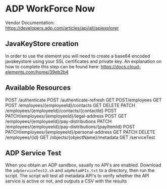 # ADP WorkForce Now

Vendor Documentation: https://developers.adp.com/articles/api/all/apiexplorer


## JavaKeyStore creation
In order to use the element you will need to create a base64 encoded javakeystore using your SSL certificates and private key. An explanation on how to complete this step can be found here: https://docs.cloud-elements.com/home/39eb2b4

## Available Resources
POST /authenticate
POST /authenticate-refresh
GET POST/employees
GET POST /employees/{employeeId}/contacts
GET DELETE PATCH /employees/{employeeId}/contacts/{contactId}
POST PATCH/employees/{employeeId}/legal-address
POST GET /employees/{employeeId}/pay-distributions
PATCH /employees/{employeeId}/pay-distributions/{payItemId}
POST PATCH/employees/{employeeId}/personal-address
GET PATCH DELETE /employees/{id}
GET /objects/{objectName}/metadata
GET /serviceTest

## ADP Service Test
When you obtain an ADP sandbox, usually no API's are enabled. Download the `adpServiceTest2.sh` and `adpMetaAPIs.txt` to a directory, then run the script. The script will test all metadata API's to verify whether the API service is active or not, and outputs a CSV with the results
